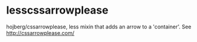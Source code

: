 # lesscssarrowplease
hojberg/cssarrowplease, less mixin that adds an arrow to a 'container'. See http://cssarrowplease.com/

